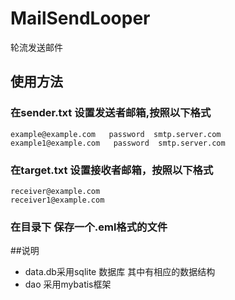 # MailSendLooper
轮流发送邮件


## 使用方法
### 在sender.txt 设置发送者邮箱,按照以下格式
```
example@example.com   password  smtp.server.com
example1@example.com   password  smtp.server.com
```


### 在target.txt 设置接收者邮箱，按照以下格式
```
receiver@example.com
receiver1@example.com

```

### 在目录下 保存一个.eml格式的文件

##说明
* data.db采用sqlite 数据库 其中有相应的数据结构
* dao 采用mybatis框架